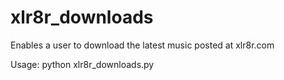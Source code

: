 xlr8r_downloads
===============

Enables a user to download the latest music posted at xlr8r.com

Usage:
    python xlr8r_downloads.py
